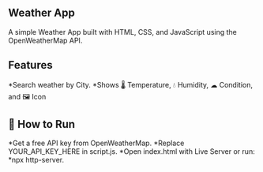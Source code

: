 Weather App
-----------
A simple Weather App built with HTML, CSS, and JavaScript using the OpenWeatherMap API.

Features
--------
*Search weather by City.
*Shows 🌡 Temperature, 💧 Humidity, ☁ Condition, and 🖼 Icon


🔑 How to Run
---------------

*Get a free API key from OpenWeatherMap.
*Replace YOUR_API_KEY_HERE in script.js.
*Open index.html with Live Server or run:
*npx http-server.
